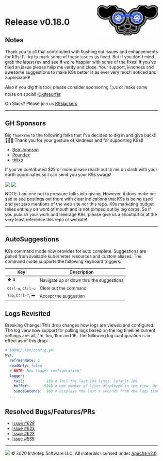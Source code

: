 <img src="https://raw.githubusercontent.com/derailed/k9s/master/assets/k9s_small.png" align="right" width="200" height="auto"/>

# Release v0.18.0

## Notes

Thank you to all that contributed with flushing out issues and enhancements for K9s! I'll try to mark some of these issues as fixed. But if you don't mind grab the latest rev and see if we're happier with some of the fixes! If you've filed an issue please help me verify and close. Your support, kindness and awesome suggestions to make K9s better is as ever very much noticed and appreciated!

Also if you dig this tool, please consider sponsoring 👆us or make some noise on social! [@kitesurfer](https://twitter.com/kitesurfer)

On Slack? Please join us [K9slackers](https://join.slack.com/t/k9sers/shared_invite/enQtOTA5MDEyNzI5MTU0LWQ1ZGI3MzliYzZhZWEyNzYxYzA3NjE0YTk1YmFmNzViZjIyNzhkZGI0MmJjYzhlNjdlMGJhYzE2ZGU1NjkyNTM)

---

## GH Sponsors

Big `ThankYou` to the following folks that I've decided to dig in and give back!! 👏🙏🎊
Thank you for your gesture of kindness and for supporting K9s!!

* [Bob Johnson](https://github.com/bbobjohnson)
* [Poundex](https://github.com/Poundex)
* [thllxb](https://github.com/thllxb)

If you've contributed $25 or more please reach out to me on slack with your earth coordinates so I can send you your K9s swags!

<img src="https://raw.githubusercontent.com/derailed/k9s/master/assets/shirts/k9s_front.png" align="center" width="auto" height="100"/>
<img src="https://raw.githubusercontent.com/derailed/k9s/master/assets/shirts/k9s_back.png" align="center" width="auto" height="100"/>

NOTE: I am one not to pressure folks into giving. However, it does make me sad to see postings out there with clear indications that K9s is being used and yet zero mentions of the web site nor this repo. K9s marketing budget relies entirely on word of mouth and is not pimped out by big corps. So if you publish your work and leverage K9s, please give us a shoutout or at the very least reference this repo or website!

---

## AutoSuggestions

K9s command mode now provides for auto complete. Suggestions are pulled from available kubernetes resources and custom aliases. The command mode supports the following keyboard triggers:

| Key                 | Description                              |
|---------------------|------------------------------------------|
| ⬆️ ⬇️               | Navigate up or down thru the suggestions |
| `Ctrl-w`, `Ctrl-u`  | Clear out the command                    |
| `Tab`, `Ctrl-f`, ➡️ | Accept the suggestion                    |

## Logs Revisited

Breaking Change! This drop changes how logs are viewed and configured. The log view now support for pulling logs based on the log timeline current settings are: all, 1m, 5m, 15m and 1h. The following log configuration is in effect as of this drop:

```yaml
# $HOME/.k9s/config.yml
k9s:
  refreshRate: 2
  readOnly: false
  # NOTE: New logger configuration!
  logger:
    tail:          200 # Tail the last 100 lines. Default 100
    buffer:       5000 # Max number of lines displayed in the view. Default 1000
    sinceSeconds:  900 # Displays the last x seconds from the logs timeline. Default 5m
  ...
```

## Resolved Bugs/Features/PRs

* [Issue #628](https://github.com/CirrusByte42/ca9s/issues/628)
* [Issue #623](https://github.com/CirrusByte42/ca9s/issues/623)
* [Issue #622](https://github.com/CirrusByte42/ca9s/issues/622)
* [Issue #565](https://github.com/CirrusByte42/ca9s/issues/565)

---

<img src="https://raw.githubusercontent.com/derailed/k9s/master/assets/imhotep_logo.png" width="32" height="auto"/> © 2020 Imhotep Software LLC. All materials licensed under [Apache v2.0](http://www.apache.org/licenses/LICENSE-2.0)
